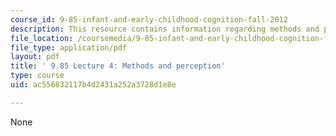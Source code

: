 ```yaml
---
course_id: 9-85-infant-and-early-childhood-cognition-fall-2012
description: This resource contains information regarding methods and perception.
file_location: /coursemedia/9-85-infant-and-early-childhood-cognition-fall-2012/ac556832117b4d2431a252a3728d1e8e_MIT9_85F12_lec4_methods.pdf
file_type: application/pdf
layout: pdf
title: ' 9.85 Lecture 4: Methods and perception'
type: course
uid: ac556832117b4d2431a252a3728d1e8e

---
```

None